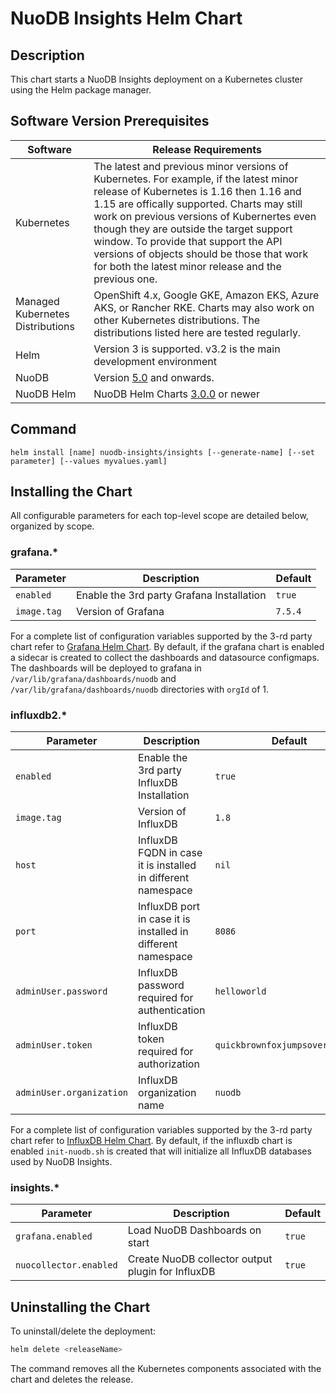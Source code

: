 # NuoDB Insights Helm Chart

## Description

This chart starts a NuoDB Insights deployment on a Kubernetes cluster using the Helm package manager.

## Software Version Prerequisites

| Software   | Release Requirements                           | 
|------------|------------------------------------------------|
| Kubernetes |  The latest and previous minor versions of Kubernetes. For example, if the latest minor release of Kubernetes is 1.16 then 1.16 and 1.15 are offically supported. Charts may still work on previous versions of Kubernertes even though they are outside the target support window. To provide that support the API versions of objects should be those that work for both the latest minor release and the previous one.|
| Managed Kubernetes Distributions |  OpenShift 4.x, Google GKE, Amazon EKS, Azure AKS, or Rancher RKE. Charts may also work on other Kubernetes distributions. The distributions listed here are tested regularly. |
| Helm       |  Version 3 is supported. v3.2 is the main development environment   |
| NuoDB      |  Version [5.0](https://hub.docker.com/r/nuodb/nuodb/tags) and onwards. |
| NuoDB Helm | NuoDB Helm Charts [3.0.0](https://github.com/nuodb/nuodb-helm-charts) or newer |

## Command

```
helm install [name] nuodb-insights/insights [--generate-name] [--set parameter] [--values myvalues.yaml]
```

## Installing the Chart

All configurable parameters for each top-level scope are detailed below, organized by scope.

### grafana.*

| Parameter | Description | Default |
| ----- | ----------- | ------ |
| `enabled` | Enable the 3rd party Grafana Installation | `true` |
| `image.tag` | Version of Grafana | `7.5.4` |

For a complete list of configuration variables supported by the 3-rd party chart refer to [Grafana Helm Chart](https://github.com/grafana/helm-charts/tree/main/charts/grafana).
By default, if the grafana chart is enabled a sidecar is created to collect the dashboards and datasource configmaps.
The dashboards will be deployed to grafana in `/var/lib/grafana/dashboards/nuodb` and `/var/lib/grafana/dashboards/nuodb` directories with `orgId` of 1.

### influxdb2.*

| Parameter | Description | Default |
| ----- | ----------- | ------ |
| `enabled` | Enable the 3rd party InfluxDB Installation | `true` |
| `image.tag` | Version of InfluxDB | `1.8` |
| `host` | InfluxDB FQDN in case it is installed in different namespace | `nil` |
| `port` | InfluxDB port in case it is installed in different namespace | `8086` |
| `adminUser.password` | InfluxDB password required for authentication | `helloworld`
| `adminUser.token` | InfluxDB token required for authorization| `quickbrownfoxjumpsoverlazydog`
| `adminUser.organization` | InfluxDB organization name| `nuodb`

For a complete list of configuration variables supported by the 3-rd party chart refer to [InfluxDB Helm Chart](https://github.com/influxdata/helm-charts/tree/master/charts/influxdb).
By default, if the influxdb chart is enabled `init-nuodb.sh` is created that will initialize all InfluxDB databases used by NuoDB Insights.

### insights.*

| Parameter | Description | Default |
| ----- | ----------- | ------ |
| `grafana.enabled` | Load NuoDB Dashboards on start | `true` |
| `nuocollector.enabled` | Create NuoDB collector output plugin for InfluxDB | `true` |


## Uninstalling the Chart

To uninstall/delete the deployment:

```bash
helm delete <releaseName>
```

The command removes all the Kubernetes components associated with the chart and deletes the release.
